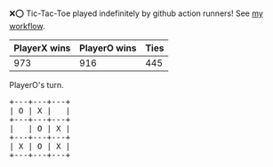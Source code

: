 :x::o: Tic-Tac-Toe played indefinitely by github action runners! See [my workflow](.github/workflows/play.yaml).

|PlayerX wins|PlayerO wins|Ties|
|-|-|-|
|973|916|445|

PlayerO's turn.

<pre>
+---+---+---+
| O | X |   |
+---+---+---+
|   | O | X |
+---+---+---+
| X | O | X |
+---+---+---+
</pre>